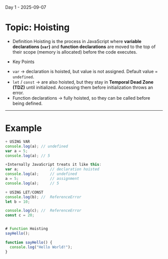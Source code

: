  Day 1 - 2025-09-07
# Topic: Hoisting

+ Definition
Hoisting is the process in JavaScript where **variable declarations (`var`)** and **function declarations** are moved to the top of their scope (memory is allocated) before the code executes.

+ Key Points
- `var` → declaration is hoisted, but value is not assigned. Default value = `undefined`.
- `let` / `const` → are also hoisted, but they stay in **Temporal Dead Zone (TDZ)** until initialized. Accessing them before initialization throws an error.
- Function declarations → fully hoisted, so they can be called before being defined.

---

# Example 
```js
+ USING VAR
console.log(a); // undefined
var a = 5;
console.log(a); // 5

+Internally JavaScript treats it like this:
var a;              // declaration hoisted
console.log(a);     // undefined
a = 5;              // assignment
console.log(a);     // 5

+ USING LET/CONST
console.log(b); //  ReferenceError 
let b = 10;

console.log(c); //  ReferenceError 
const c = 20;


# Function Hoisting
sayHello(); 

function sayHello() {
  console.log("Hello World!");
}


